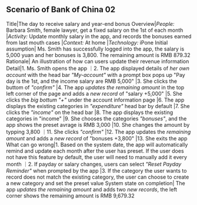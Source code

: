 ## Scenario of Bank of China 02
Title|The day to receive salary and year-end bonus
Overview|*People:* Barbara Smith, female lawyer, get a fixed salary on the 1st of each month
|*Activity:* Update monthly salary in the app, and records the bonuses earned from last mouth cases
|*Context:* At home
|*Technology:* iPone
Initial assumption| Ms. Smith has successfully logged into the app, the salary is 5,000 yuan and her bonuses is 3,800. The remaining amount is RMB 879.32
Rationale| An illustration of how can users update their revenue information
Detail|1. Ms. Smith opens the app
｜2. The app displayed details of _her own account_ with the head bar _"My-account"_ with a prompt box pops up "Pay day is the 1st, and the income salary are RMB 5,000"
|3. She clicks the buttom of _"confirm"_
|4. The app _updates the remaining amount_ in the top left corner of the page and adds a _new record_ of "salary +5,000"
|5. She clicks the _big bottum "+"_ under the account information page
|6. The app displays the existing categories in _"expenditure"_ head bar by default
|7. She clicks the _"income"_ on the head bar
|8. The app displays the existing categories in "income"
|9. She chooses the categories _"bonuses"_, and the app shows the preset avrage is RMB 3,000
|10. She changes the amount by typping 3,800
｜11. She clicks _"confirm"_
|12. The app updates the _remaining amount_ and adds a _new record_ of "bonuses +3,800"
|13. She exits the app
What can go wrong|1. Based on the system date, the app will automatically remind and update each month after the user has preset. If the user does not have this feature by default, the user will need to manually add it every month
｜2. If payday or salary changes, users can select _"Reset Payday Reminder"_ when prompted by the app
|3. If the category the user wants to record does not match the existing category, the user can choose to create a new category and set the preset value
System state on completion| The app _updates the remaining amount_  and adds two _new records_, the left corner shows the remaining amount is RMB 9,679.32